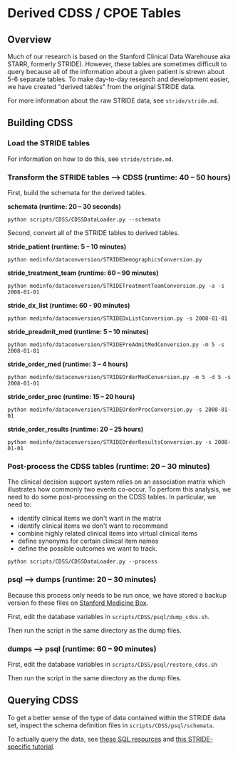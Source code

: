 # Derived CDSS / CPOE Tables

## Overview
Much of our research is based on the Stanford Clinical Data Warehouse
aka STARR, formerly STRIDE). However, these tables are sometimes difficult
to query because all of the information about a given patient is strewn about
5-6 separate tables. To make day-to-day research and development easier, we
have created "derived tables" from the original STRIDE data.

For more information about the raw STRIDE data, see `stride/stride.md`.

## Building CDSS

### Load the STRIDE tables

For information on how to do this, see `stride/stride.md`.

### Transform the STRIDE tables --> CDSS (runtime: 40 – 50 hours)

First, build the schemata for the derived tables.

**schemata (runtime: 20 – 30 seconds)**

`python scripts/CDSS/CDSSDataLoader.py --schemata`

Second, convert all of the STRIDE tables to derived tables.

**stride_patient (runtime: 5 – 10 minutes)**

`python medinfo/dataconversion/STRIDEDemographicsConversion.py`

**stride_treatment_team (runtime: 60 – 90 minutes)**

`python medinfo/dataconversion/STRIDETreatmentTeamConversion.py -a -s 2008-01-01`

**stride_dx_list (runtime: 60 - 90 minutes)**

`python medinfo/dataconversion/STRIDEDxListConversion.py -s 2008-01-01`

**stride_preadmit_med (runtime: 5 – 10 minutes)**

`python medinfo/dataconversion/STRIDEPreAdmitMedConversion.py -m 5 -s 2008-01-01`

**stride_order_med (runtime: 3 – 4 hours)**

`python medinfo/dataconversion/STRIDEOrderMedConversion.py -m 5 -d 5 -s 2008-01-01`

**stride_order_proc (runtime: 15 – 20 hours)**

`python medinfo/dataconversion/STRIDEOrderProcConversion.py -s 2008-01-01`

**stride_order_results (runtime: 20 – 25 hours)**

`python medinfo/dataconversion/STRIDEOrderResultsConversion.py -s 2008-01-01`


### Post-process the CDSS tables (runtime: 20 – 30 minutes)
The clinical decision support system relies on an association matrix which
illustrates how commonly two events co-occur. To perform this analysis, we need
to do some post-processing on the CDSS tables. In particular, we need to:
* identify clinical items we don't want in the matrix
* identify clinical items we don't want to recommend
* combine highly related clinical items into virtual clinical items
* define synonyms for certain clinical item names
* define the possible outcomes we want to track.


`python scripts/CDSS/CDSSDataLoader.py --process`

### psql --> dumps (runtime: 20 – 30 minutes)

Because this process only needs to be run once, we have stored a backup
version fo these files on [Stanford Medicine Box](https://stanfordmedicine.app.box.com/folder/50484084132).

First, edit the database variables in `scripts/CDSS/psql/dump_cdss.sh`.

Then run the script in the same directory as the dump files.

### dumps --> psql (runtime: 60 – 90 minutes)

First, edit the database variables in `scripts/CDSS/psql/restore_cdss.sh`

Then run the script in the same directory as the dump files.

## Querying CDSS

To get a better sense of the type of data contained within the STRIDE
data set, inspect the schema definition files in `scripts/CDSS/psql/schemata`.

To actually query the data, see [these SQL resources](https://github.com/HealthRex/CDSS/wiki/STRIDE-Database#postgresql)
and [this STRIDE-specific tutorial](https://github.com/HealthRex/CDSS/wiki/STRIDE-SQL-Tutorial).
